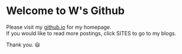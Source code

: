 # Welcome to W's Github

Please visit my [github.io](http://jkim444.github.io) for my homepage.  
If you would like to read more postings, click SITES to go to my blogs.

Thank you. :smiley:
